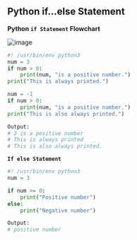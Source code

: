 ## Python if...else Statement
**Python `if Statement` Flowchart**

![image](https://user-images.githubusercontent.com/57703276/195426333-e237ec19-5095-4973-b720-d1c7362804b5.png)

```py
#! /usr/bin/env python3
num = 3
if num > 0:
    print(num, "is a positive number.")
print("This is always printed.")

num = -1
if num > 0:
    print(num, "is a positive number.")
print("This is also always printed.")

Output:
# 3 is a positive number
# This is always printed
# This is also always printed.
```
**`If else Statement`**
```py
#! /usr/bin/env python3
num = 3

if num >= 0:
    print("Positive number")
else:
    print("Negative number")

Output:
# positive number
```

